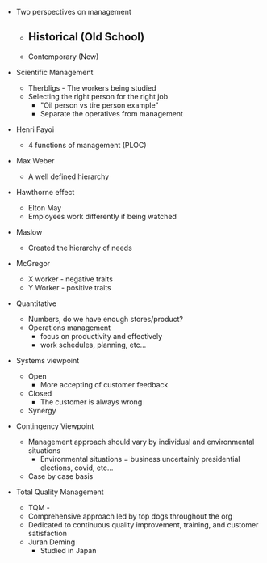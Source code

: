 - Two perspectives on management
	- Historical (Old School)
		- 
	- Contemporary (New) 

- Scientific Management
	- Therbligs - The workers being studied 
	- Selecting the right person for the right job
		- "Oil person vs tire person example"
		- Separate the operatives from management 

- Henri Fayoi 
	- 4 functions of management (PLOC)

- Max Weber 
	- A well defined hierarchy

- Hawthorne effect
	- Elton May
	- Employees work differently if being watched 

- Maslow 
	- Created the hierarchy of needs

- McGregor 
	- X worker - negative traits
	- Y Worker - positive traits

- Quantitative 
	- Numbers, do we have enough stores/product?
	- Operations management
		- focus on productivity and effectively
		- work schedules, planning, etc...

- Systems viewpoint
	- Open 
		- More accepting of customer feedback
	- Closed
		- The customer is always wrong
	- Synergy

- Contingency Viewpoint
	- Management approach should vary by individual and environmental situations
		- Environmental situations = business uncertainly presidential elections, covid, etc...
	- Case by case basis

- Total Quality Management
	- TQM - 
	- Comprehensive approach led by top dogs throughout the org
	- Dedicated to continuous quality improvement, training, and customer satisfaction
	- Juran Deming
		- Studied in Japan 
